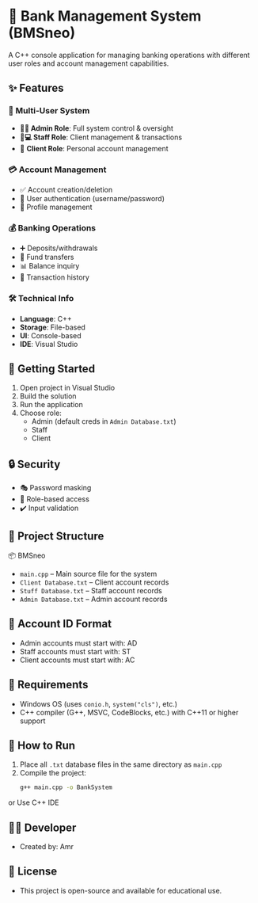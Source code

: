 # 🏦 Bank Management System (BMSneo)  

A C++ console application for managing banking operations with different user roles and account management capabilities.  

## ✨ Features  

### 👥 Multi-User System  
- **👨💼 Admin Role**: Full system control & oversight  
- **👩💻 Staff Role**: Client management & transactions  
- 👤 **Client Role**: Personal account management  

### 💳 Account Management  
- ✅ Account creation/deletion  
- 🔐 User authentication (username/password)  
- 📝 Profile management  

### 💰 Banking Operations  
- ➕ Deposits/withdrawals  
- 🔄 Fund transfers  
- 📊 Balance inquiry  
- 📜 Transaction history  

### 🛠️ Technical Info  
- **Language**: C++  
- **Storage**: File-based  
- **UI**: Console-based  
- **IDE**: Visual Studio  

## 🚀 Getting Started  
1. Open project in Visual Studio  
2. Build the solution  
3. Run the application  
4. Choose role:  
   - Admin (default creds in `Admin Database.txt`)  
   - Staff  
   - Client  

## 🔒 Security  
- 🎭 Password masking  
- 🚪 Role-based access  
- ✔️ Input validation  

## 📂 Project Structure  
📦 BMSneo
- `main.cpp` – Main source file for the system
- `Client Database.txt` – Client account records
- `Stuff Database.txt` – Staff account records
- `Admin Database.txt` – Admin account records

## 📝 Account ID Format
- Admin accounts must start with: AD
- Staff accounts must start with: ST
- Client accounts must start with: AC

## 📌 Requirements
- Windows OS (uses `conio.h`, `system("cls")`, etc.)
- C++ compiler (G++, MSVC, CodeBlocks, etc.) with C++11 or higher support

## 🚀 How to Run
1. Place all `.txt` database files in the same directory as `main.cpp`
2. Compile the project:
   ```bash
   g++ main.cpp -o BankSystem
 or Use C++ IDE

## 👨‍💻 Developer
- Created by: Amr

## 📜 License
- This project is open-source and available for educational use.
